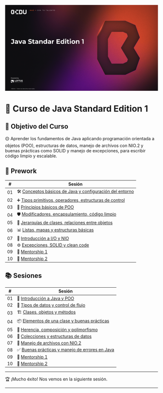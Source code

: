 <div align="center">
    <img src="Sesion-01/Imagenes/Bedu.png" alt="Sesion_01">
</div>

# 🚀 Curso de Java Standard Edition 1

## 🎯 Objetivo del Curso  
🟡 Aprender los fundamentos de Java aplicando programación orientada a objetos (POO), estructuras de datos, manejo de archivos con NIO.2 y buenas prácticas como SOLID y manejo de excepciones, para escribir código limpio y escalable.

## 📘 Prework

| #  | Sesión |
|----|--------|
| 01 | 🛠️ [Conceptos básicos de Java y configuración del entorno](Sesion-01/Prework/Readme.md) |
| 02 | ➕ [Tipos primitivos, operadores, estructuras de control](Sesion-02/Prework/Readme.md) |
| 03 | 🧠 [Principios básicos de POO](Sesion-03/Prework/Readme.md) |
| 04 | 🛡️ [Modificadores, encapsulamiento, código limpio](Sesion-04/Prework/Readme.md) |
| 05 | 🧱 [Jerarquías de clases, relaciones entre objetos](Sesion-05/Prework/Readme.md) |
| 06 | 📊 [Listas, mapas y estructuras básicas](Sesion-06/Prework/Readme.md) |
| 07 | 💾 [Introducción a I/O y NIO](Sesion-07/Prework/Readme.md) |
| 08 | ⚙️ [Excepciones, SOLID y clean code](Sesion-08/Prework/Readme.md) |
| 09 | 🧭 [Mentorship 1](Sesion-09/Prework/Readme.md) |
| 10 | 🔄 [Mentorship 2](Sesion-10/Prework/Readme.md) |

## 📚 Sesiones

| #  | Sesión |
|----|--------|
| 01 | 🏁 [Introducción a Java y POO](Sesion-01/Readme.md) |
| 02 | 🔀 [Tipos de datos y control de flujo](Sesion-02/Readme.md) |
| 03 | 🏗️ [Clases, objetos y métodos](Sesion-03/Readme.md) |
| 04 | 📦 [Elementos de una clase y buenas prácticas](Sesion-04/Readme.md) |
| 05 | 🧬 [Herencia, composición y polimorfismo](Sesion-05/Readme.md) |
| 06 | 📂 [Colecciones y estructuras de datos](Sesion-06/Readme.md) |
| 07 | 📁 [Manejo de archivos con NIO.2](Sesion-07/Readme.md) |
| 08 | ✅ [Buenas prácticas y manejo de errores en Java](Sesion-08/Readme.md) |
| 09 | 🔁 [Mentorship 1](Sesion-09/Readme.md) |
| 10 | 🎯 [Mentorship 2](Sesion-10/Readme.md) |

---

🏆 ¡Mucho éxito! Nos vemos en la siguiente sesión.

---
